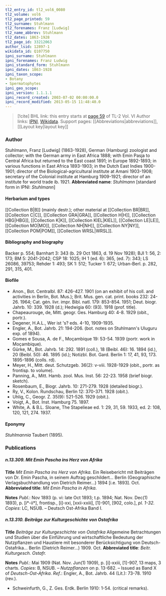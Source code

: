 ```yaml
---
tl2_entry_id: tl2_vol6_0080
tl2_volume: vol6
tl2_page_printed: 59
tl2_surname: Stuhlmann
tl2_forenames: Franz [Ludwig]
tl2_name_abbrev: Stuhlmann
tl2_dates: 1863-1928
tl2_page_id: 33212063
author_lsid: 12897-1
wikidata_id: Q107750
ipni_surname: Stuhlmann
ipni_forenames: Franz Ludwig
ipni_standard_form: Stuhlmann
ipni_dates: 1863-1928
ipni_taxon_scope: 
- Botany
- Spermatophytes
ipni_geo_scope: 
ipni_version: 1.1.1.1
ipni_record_created: 2003-07-02 00:00:00.0
ipni_record_modified: 2013-05-15 11:48:40.0
---
```


> [!cite] BHL link: this entry starts at [page 59](https://www.biodiversitylibrary.org/page/33212063) of TL-2 Vol. VI
> Author links: [IPNI](https://www.ipni.org/a/12897-1), [Wikidata](https://www.wikidata.org/wiki/Q107750). Support pages: [[Abbreviations|abbreviations]], [[Layout key|layout key]]

### Author

Stuhlmann, Franz \[Ludwig\] (1863-1928), German (Hamburg) zoologist and collector; with the German army in East Africa 1888; with Emin Pasja to Central Africa but returned to the East coast 1891; in Europe 1892-1893; in various functions in East Africa 1893-1903; in the Dutch East Indies 1900-1901; director of the Biological-agricultural institute at Amani 1903-1908; secretary of the Colonial institute at Hamburg 1909-1921; director of an institute for world trade ib. 1921. 
**Abbreviated name**: *Stuhlmann* \[standard form in IPNI: *Stuhlmann*\]

#### Herbarium and types

[[Collection B|B]] (mainly destr.); other material at [[Collection BR|BR]], [[Collection C|C]], [[Collection GRA|GRA]], [[Collection H|H]], [[Collection HBG|HBG]], [[Collection K|K]], [[Collection KIEL|KIEL]], [[Collection LE|LE]], [[Collection MO|MO]], [[Collection NH|NH]], [[Collection NY|NY]], [[Collection POM|POM]], [[Collection WRSL|WRSL]].

#### Bibliography and biography

Backer p. 554; Barnhart 3: 343 (b. 29 Oct 1863, d. 19 Nov 1928); BJI 1: 56, 2: 173; BM 5: 2041-2042; CSP 18: 1025; IH 1 (ed. 6): 365, (ed. 7): 343; LS 26086, 39753; Rehder 1: 493; SK 1: 512; Tucker 1: 672; Urban-Berl. p. 282, 291, 315, 401.

#### Biofile

- Anon., Bot. Centralbl. 87: 426-427. 1901 (on an exhibit of his coll. and activities in Berlin, Bot. Mus.); Brit. Mus. gen. cat. print. books 232: 24-26. 1964; Cat. gén. livr. impr. Bibl. natl. 179: 853-854. 1951; Deut. biogr. Jahrb. 10: 339. 1928 (d.); Hedwigia 60: (93). 1918 (prof. title).
- Chapeaurouge, de, Mitt. geogr. Ges. Hamburg 40: 4-8. 1929 (obit., portr.).
- Degener, H.A.L., Wer ist 's? eds. 4-10, 1909-1935.
- Engler, A., Bot. Jahrb. 21: 194-206. (bot. notes on Stuhlmann's Uluguru exp. of 1894).
- Gomes e Sousa, A. de F., Moçambique 19: 53-54. 1939 (portr. work in Moçambique).
- Gürke, M., Bot. Jahrb. 14: 292. 1891 (coll.), 18 (Beibl. 46): 16. 1894 (id.), 20 (Beibl. 50): 46. 1895 (id.); Notizbl. Bot. Gard. Berlin 1: 17, 41, 93, 173. 1895-1896 (colls. rd).
- Meyer, H., Mitt. deut. Schutzgeb. 36(2): v-viii. 1928-1929 (obit., portr. as frontisp. to volume).
- Panning, A., Mitt. Hamb. zool. Mus. Inst. 56: 22-23. 1958 (brief biogr. sketch).
- Rosenbaum, E., Biogr. Jahrb. 10: 271-279. 1928 (detailed biogr.).
- Ry, V., Kolon. Rundschau, Berlin 12: 370-371. 1928 (obit.).
- Uhlig, C., Geogr. Z. 35(9): 521-526. 1929 (obit.).
- Voigt, A., Bot. Inst. Hamburg 75. 1897.
- White, A. & B.L. Sloane, The Stapelieae ed. 1: 29, 31, 59. 1933, ed. 2: 108, 120, 121, 274. 1937.

#### Eponymy

*Stuhlmannia* Taubert (1895).

### Publications

##### n.13.309. Mit Emin Pascha ins Herz von Afrika

**Title**
*Mit Emin Pascha ins Herz von Afrika*. Ein Reisebericht mit Beiträgen von Dr. Emin Pascha, in seinem Auftrag geschildert... Berlin (Geographische Verlagsbuchhandlung von Dietrich Reimer...) 1894 \[i.e. 1893\]. Oct.
**Abbreviated title**: *Mit Emin Pascha in Afrika*.

**Notes**
*Publ*.: Nov 1893 (p. vi: late Oct 1893; t.p. 1894; Nat. Nov. Dec(1) 1893), p. \[i\*-ii\*\], frontisp., \[i\]-xxi, \[xxii-xxiii\], \[1\]-901, \[902, colo.\], *pl. 1-32. Copies*: LC, NSUB. – Deutsch Ost-Afrika Band I.

##### n.13.310. Beiträge zur Kulturgeschichte von Ostafrika

**Title**
*Beiträge zur Kulturgeschichte von Ostafrika* Allgemeine Betrachtungen und Studien über die Einführung und wirtschaftliche Bedeutung der Nutzpflanzen und Haustiere mit besonderer Berücksichtigung von Deutsch-Ostafrika... Berlin (Dietrich Reimer...) 1909. Oct.
**Abbreviated title**: *Beitr. Kulturgesch. Ostafr.*

**Notes**
*Publ*.: Mai 1909 (Nat. Nov. Jun(1) 1909), p. \[i\]-xxiii, \[1\]-907, 13 maps, 3 charts. *Copies*: B, NSUB. – *Nutzpflanzen* on p. 13-682. – Issued as Band X of *Deutsch-Ost-Afrika*.
*Ref*.: Engler, A., Bot. Jahrb. 44 (Lit.): 73-78. 1910 (rev.).
- Schweinfurth, G., Z. Ges. Erdk. Berlin 1910: 1-54. (critical remarks).

